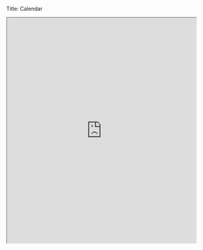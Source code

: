 Title: Calendar

<iframe style="width:100%; height:600px;" src="https://calendar.google.com/calendar/embed?src=grossepointemomscircle@gmail.com&ctz=America/New_York&pli=1"></iframe>

